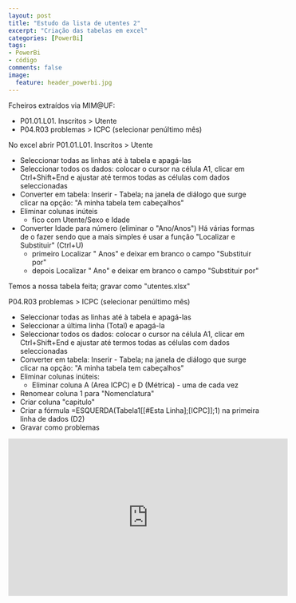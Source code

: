 ```yaml
---
layout: post
title: "Estudo da lista de utentes 2"
excerpt: "Criação das tabelas em excel"
categories: [PowerBi]
tags: 
- PowerBi
- código
comments: false
image:
  feature: header_powerbi.jpg
---
```

Fcheiros extraídos via MIM@UF:
* P01.01.L01. Inscritos > Utente
* P04.R03 problemas > ICPC (selecionar penúltimo mês)

No excel abrir
P01.01.L01. Inscritos > Utente

* Seleccionar todas as linhas até à tabela e apagá-las
* Seleccionar todos os dados: colocar o cursor na célula A1, clicar em Ctrl+Shift+End e ajustar até termos todas as células com dados seleccionadas
* Converter em tabela: Inserir - Tabela; na janela de diálogo que surge clicar na opção: "A minha tabela tem cabeçalhos"
* Eliminar colunas inúteis
  - fico com Utente/Sexo e Idade
* Converter Idade para número (eliminar o "Ano/Anos")
Há várias formas de o fazer sendo que a mais simples é usar a função "Localizar e Substituir" (Ctrl+U)
  - primeiro Localizar " Anos" e deixar em branco o campo "Substituir por"
  - depois Localizar " Ano" e deixar em branco o campo "Substituir por"

Temos a nossa tabela feita; gravar como "utentes.xlsx"

P04.R03 problemas > ICPC (selecionar penúltimo mês)
* Seleccionar todas as linhas até à tabela e apagá-las
* Seleccionar a última linha (Total) e apagá-la
* Seleccionar todos os dados: colocar o cursor na célula A1, clicar em Ctrl+Shift+End e ajustar até termos todas as células com dados seleccionadas
* Converter em tabela: Inserir - Tabela; na janela de diálogo que surge clicar na opção: "A minha tabela tem cabeçalhos"
* Eliminar colunas inúteis:
  - Eliminar coluna A (Area ICPC) e D (Métrica) - uma de cada vez
* Renomear coluna 1 para "Nomenclatura"
* Criar coluna "capitulo"
* Criar a fórmula =ESQUERDA(Tabela1[[#Esta Linha];[ICPC]];1) na primeira linha de dados (D2)
* Gravar como problemas
<iframe width="560" height="315" src="https://www.youtube.com/embed/zkKPLTu3DBE?rel=0" frameborder="0" allow="autoplay; encrypted-media" allowfullscreen></iframe>
